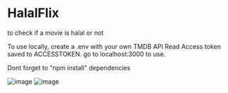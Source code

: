 # HalalFlix
to check if a movie is halal or not

To use locally, create a .env with your own TMDB API Read Access token saved to ACCESSTOKEN. go to localhost:3000 to use.

Dont forget to "npm install" dependencies

![image](https://github.com/SpicyMcSpice1938/HalalFlix/assets/85662816/2ddd53fa-41e1-4d89-9472-fcc0717403ee)
![image](https://github.com/SpicyMcSpice1938/HalalFlix/assets/85662816/e2ca318a-b8d3-44cc-b948-574952b007e5)

